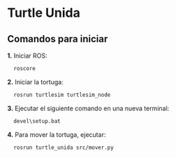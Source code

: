 
# Turtle Unida



## Comandos para iniciar

**1.** Iniciar ROS: 



```bash
  roscore 
```

**2.** Iniciar la tortuga: 



```bash
  rosrun turtlesim turtlesim_node
```


**3.** Ejecutar el siguiente comando en una nueva terminal: 



```bash
  devel\setup.bat
```

**4.** Para mover la tortuga, ejecutar: 



```bash
  rosrun turtle_unida src/mover.py
```
